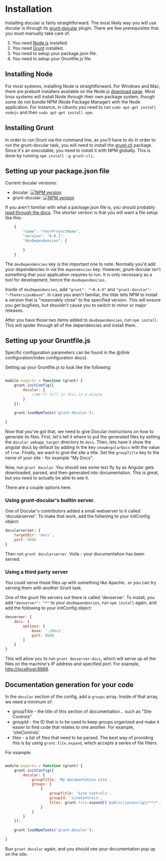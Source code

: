 # Installation

Installing docular is fairly straightforward. The most likely way you will use docular is through its 
[grunt-docular](https://github.com/Vertafore/grunt-docular)
plugin. There are few prerequisites that you must manually take care of. 

1. You need [Node.js](http://nodejs.org) installed. 
2. You need [Grunt](http://www.gruntjs.com) installed. 
3. You need to setup your package.json file.
4. You need to setup your Gruntfile.js file.

## Installing Node

For most systems, installing Node is straightforward. For Windows and Mac, there are prebuilt installers available
on the Node.js [download page](http://nodejs.org/download/). Most linux systems will install Node through their own 
package system, though some do not bundle NPM (Node Package Manager) with the Node application. For instance, in Ubuntu
you need to run ```sudo apt-get install nodejs``` and then ```sudo apt-get install npm```. 

## Installing Grunt

In order to run Grunt via the command line, as you'll have to do in order to run the grunt-docular task, you will need
to install the [grunt-cli](https://www.npmjs.org/package/grunt-cli) package. Since it's an executable, you need to 
install it with NPM globally. This is done by running ```npm install -g grunt-cli```. 

## Setting up your package.json file

Current docular versions:
* docular: [![NPM version](https://badge.fury.io/js/docular.svg)](http://badge.fury.io/js/docular)
* grunt-docular: [![NPM version](https://badge.fury.io/js/grunt-docular.svg)](http://badge.fury.io/js/grunt-docular)

If you aren't familiar with what a package.json file is, you should probably [read through the docs](https://www.npmjs.org/doc/files/package.json.html).
The shorter version is that you will want a file setup like this:

```js
    {
        "name": "YourProjectName",
        "version": "0.0.1",
        "devDependencies": {
            
        }
    }
```

The ```devDependencies``` key is the important one to note. Normally you'd add your dependencies in via the ```dependencies```
key. However, grunt-docular isn't something that your application requires to run. It is only necessary as a tool for
development, hence the ```devDependencies```. 

Inside of ```devDependencies```, add ```"grunt": "~0.4.0"``` and ```"grunt-docular": "~TheVersionAbove"```. In case you 
aren't familiar, the tilde tells NPM to install a version that is "reasonably close" to the specified version. This 
will ensure you get bugfixes, but shouldn't cause you to switch to minor or major releases.

After you have those two items added to ```devDependencies```, run ```npm install```. This will spider through all of the
dependencies and install them.

## Setting up your Gruntfile.js

Specific configuration parameters can be found in the @{link configuration/index configuration docs}.

Setting up your Gruntfile.js to look like the following:

```js

module.exports = function (grunt) {
    grunt.initConfig({
        docular: {
            //We'll fill in this in a minute
        }
    });
    
    grunt.loadNpmTasks('grunt-docular');
    
}

```

Now that you've got that, we need to give Docular instructions on how to generate its files. First, let's tell it
where to put the generated files by setting the ```docular_webapp_target``` directory to ```docs```. Then, lets have
it show the angular docs by default by adding in the key ```showAngularDocs``` with the value of ```true```. Finally,
we want to give the site a title. Set the ```groupTitle``` key to the name of your site - for example "My Docs".

Now, run ```grunt docular```. You should see some text fly by as Angular gets downloaded, parsed, and then generated 
into documentation. This is great, but you need to actually be able to see it.

There are a couple options here. 

### Using grunt-docular's builtin server.
One of Docular's contributors added a small webserver to it called 'docularserver'. To make that work, 
add the follwoing to your initConfig object:

```js
docularserver: {
    targetDir: 'docs',
    port: 8888
}
```

Then run ```grunt docularserver```. Voila - your documentation has been served.

### Using a third party server

You could serve these files up with something like Apache.. or you can try serving them with another Grunt task.

One of the grunt file servers out there is called 'devserver'. To install, you add ```"devserver": "*"``` to your
```devDependencies```, run ```npm install``` again, and add the following to your initConfig object: 

```js
devserver: {
    docs: {
        options: {
            base: './docs',
            port: 8888
        }
    }
}
```
This will allow you to run ```grunt devserver:docs```, which will serve up all the files on the machine's IP address
and specified port. For example, [http://localhost:8888](http://localhost:8888). 

## Documentation generation for your code

In the ```docular``` section of the config, add a ```groups``` array. Inside of that array, we need a minimum of:

* groupTitle - the title of this section of documentation... such as "Site Controls"
* groupId - the ID that is to be used to keep groups organized and make it easier to find code that relates to one another.
For example, 'siteControls'. 
* files - a list of files that need to be parsed. The best way of providing this is by using ```grunt.file.expand```, 
which accepts a series of file filters. 

For example:

```js

module.exports = function (grunt) {
    grunt.initConfig({
        docular: {
            groupTitle: 'My documentation site',
            groups: [
                {
                    groupTitle: 'Site Controls',
                    groupId: 'siteControls',
                    files: grunt.file.expand(['public/javascript/**/*.js'])
                }
            ]
        }
    });
    
    grunt.loadNpmTasks('grunt-docular');
    
}

```

Run ```grunt docular``` again, and you should see your documentation pop up on the site.